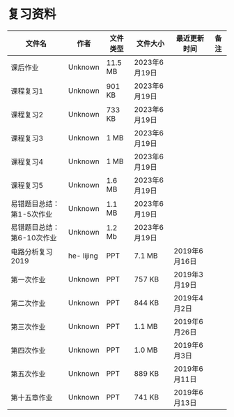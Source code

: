 # 复习资料

文件名|作者|文件类型|文件大小|最近更新时间|备注
---|---|---|---|---|---
课后作业|Unknown|11.5 MB|2023年6月19日
课程复习1|Unknown|901 KB|2023年6月19日
课程复习2|Unknown|733 KB|2023年6月19日
课程复习3|Unknown|1 MB|2023年6月19日
课程复习4|Unknown|1 MB|2023年6月19日
课程复习5|Unknown|1.6 MB|2023年6月19日
易错题目总结：第1-5次作业|Unknown|1.1 MB|2023年6月19日
易错题目总结：第6-10次作业|Unknown|1.2 Mb|2023年6月19日
电路分析复习2019|he- lijing|PPT|7.1 MB|2019年6月16日
第一次作业|Unknown|PPT|757 KB|2019年3月19日
第二次作业|Unknown|PPT|844 KB|2019年4月2日
第三次作业|Unknown|PPT|1.1 MB|2019年6月26日
第四次作业|Unknown|PPT|1.0 MB|2019年6月3日
第五次作业|Unknown|PPT|889 KB|2019年6月11日
第十五章作业|Unknown|PPT|741 KB|2019年6月13日